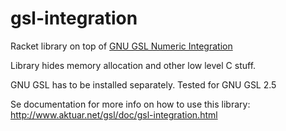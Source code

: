 # gsl-integration
Racket library on top of [GNU GSL Numeric Integration](https://www.gnu.org/software/gsl/doc/html/integration.html)

Library hides memory allocation and other low level C stuff.

GNU GSL has to be installed separately. Tested for GNU GSL 2.5

Se documentation for more info on how to use this library:
http://www.aktuar.net/gsl/doc/gsl-integration.html

